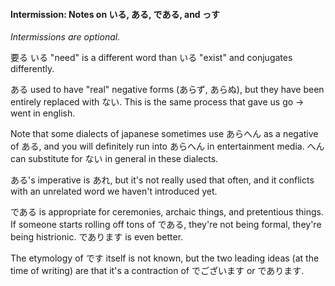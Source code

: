 #### Intermission: Notes on いる, ある, である, and っす


*Intermissions are optional.*


要る いる "need" is a different word than いる "exist" and conjugates differently.


ある used to have "real" negative forms (あらず, あらぬ), but they have been entirely replaced with ない. This is the same process that gave us go -> went in english.


Note that some dialects of japanese sometimes use あらへん as a negative of ある, and you will definitely run into あらへん in entertainment media. へん can substitute for ない in general in these dialects.


ある's imperative is あれ, but it's not really used that often, and it conflicts with an unrelated word we haven't introduced yet.


である is appropriate for ceremonies, archaic things, and pretentious things. If someone starts rolling off tons of である, they're not being formal, they're being histrionic. であります is even better.


The etymology of です itself is not known, but the two leading ideas (at the time of writing) are that it's a contraction of でございます or であります.


